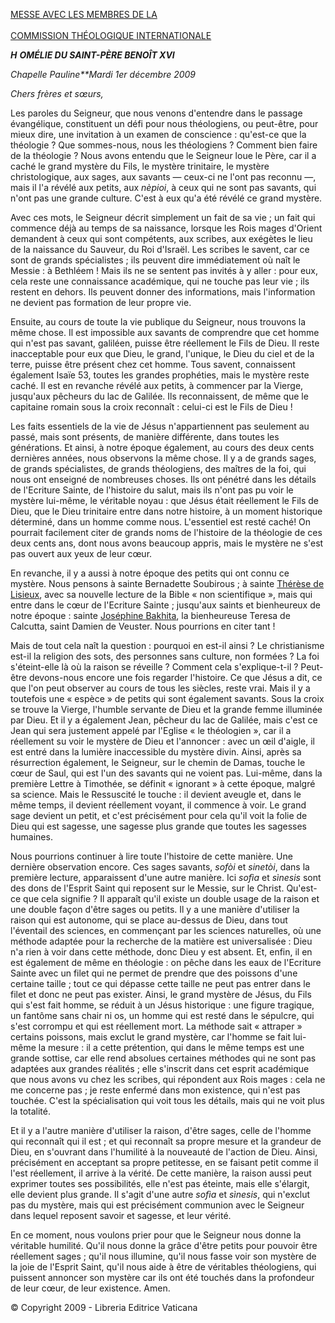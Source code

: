 [MESSE AVEC LES MEMBRES DE LA \
\
COMMISSION THÉOLOGIQUE INTERNATIONALE](http://www.vatican.va/roman_curia/congregations/cfaith/cti_index_fr.htm)

***H*** ***OMÉLIE DU SAINT-PÈRE BENOÎT XVI***

*Chapelle Pauline**Mardi 1er décembre 2009*

*Chers frères et sœurs,*

Les paroles du Seigneur, que nous venons d'entendre dans le passage évangélique, constituent un défi pour nous théologiens, ou peut-être, pour mieux dire, une invitation à un examen de conscience : qu'est-ce que la théologie ? Que sommes-nous, nous les théologiens ? Comment bien faire de la théologie ? Nous avons entendu que le Seigneur loue le Père, car il a caché le grand mystère du Fils, le mystère trinitaire, le mystère christologique, aux sages, aux savants — ceux-ci ne l'ont pas reconnu —, mais il l'a révélé aux petits, aux *nèpioi*, à ceux qui ne sont pas savants, qui n'ont pas une grande culture. C'est à eux qu'a été révélé ce grand mystère.

Avec ces mots, le Seigneur décrit simplement un fait de sa vie ; un fait qui commence déjà au temps de sa naissance, lorsque les Rois mages d'Orient demandent à ceux qui sont compétents, aux scribes, aux exégètes le lieu de la naissance du Sauveur, du Roi d'Israël. Les scribes le savent, car ce sont de grands spécialistes ; ils peuvent dire immédiatement où naît le Messie : à Bethléem ! Mais ils ne se sentent pas invités à y aller : pour eux, cela reste une connaissance académique, qui ne touche pas leur vie ; ils restent en dehors. Ils peuvent donner des informations, mais l'information ne devient pas formation de leur propre vie.

Ensuite, au cours de toute la vie publique du Seigneur, nous trouvons la même chose. Il est impossible aux savants de comprendre que cet homme qui n'est pas savant, galiléen, puisse être réellement le Fils de Dieu. Il reste inacceptable pour eux que Dieu, le grand, l'unique, le Dieu du ciel et de la terre, puisse être présent chez cet homme. Tous savent, connaissent également Isaïe 53, toutes les grandes prophéties, mais le mystère reste caché. Il est en revanche révélé aux petits, à commencer par la Vierge, jusqu'aux pêcheurs du lac de Galilée. Ils reconnaissent, de même que le capitaine romain sous la croix reconnaît : celui-ci est le Fils de Dieu !

Les faits essentiels de la vie de Jésus n'appartiennent pas seulement au passé, mais sont présents, de manière différente, dans toutes les générations. Et ainsi, à notre époque également, au cours des deux cents dernières années, nous observons la même chose. Il y a de grands sages, de grands spécialistes, de grands théologiens, des maîtres de la foi, qui nous ont enseigné de nombreuses choses. Ils ont pénétré dans les détails de l'Ecriture Sainte, de l'histoire du salut, mais ils n'ont pas pu voir le mystère lui-même, le véritable noyau : que Jésus était réellement le Fils de Dieu, que le Dieu trinitaire entre dans notre histoire, à un moment historique déterminé, dans un homme comme nous. L'essentiel est resté caché! On pourrait facilement citer de grands noms de l'histoire de la théologie de ces deux cents ans, dont nous avons beaucoup appris, mais le mystère ne s'est pas ouvert aux yeux de leur cœur.

En revanche, il y a aussi à notre époque des petits qui ont connu ce mystère. Nous pensons à sainte Bernadette Soubirous ; à sainte [Thérèse de Lisieux](http://www.vatican.va/news_services/liturgy/saints/ns_lit_doc_19101997_stherese_fr.html), avec sa nouvelle lecture de la Bible « non scientifique », mais qui entre dans le cœur de l'Ecriture Sainte ; jusqu'aux saints et bienheureux de notre époque : sainte [Joséphine Bakhita](http://www.vatican.va/news_services/liturgy/saints/ns_lit_doc_20001001_giuseppina-bakhita_fr.html), la bienheureuse Teresa de Calcutta, saint Damien de Veuster. Nous pourrions en citer tant !

Mais de tout cela naît la question : pourquoi en est-il ainsi ? Le christianisme est-il la religion des sots, des personnes sans culture, non formées ? La foi s'éteint-elle là où la raison se réveille ? Comment cela s'explique-t-il ? Peut-être devons-nous encore une fois regarder l'histoire. Ce que Jésus a dit, ce que l'on peut observer au cours de tous les siècles, reste vrai. Mais il y a toutefois une « espèce » de petits qui sont également savants. Sous la croix se trouve la Vierge, l'humble servante de Dieu et la grande femme illuminée par Dieu. Et il y a également Jean, pêcheur du lac de Galilée, mais c'est ce Jean qui sera justement appelé par l'Eglise « le théologien », car il a réellement su voir le mystère de Dieu et l'annoncer : avec un œil d'aigle, il est entré dans la lumière inaccessible du mystère divin. Ainsi, après sa résurrection également, le Seigneur, sur le chemin de Damas, touche le cœur de Saul, qui est l'un des savants qui ne voient pas. Lui-même, dans la première Lettre à Timothée, se définit « ignorant » à cette époque, malgré sa science. Mais le Ressuscité le touche : il devient aveugle et, dans le même temps, il devient réellement voyant, il commence à voir. Le grand sage devient un petit, et c'est précisément pour cela qu'il voit la folie de Dieu qui est sagesse, une sagesse plus grande que toutes les sagesses humaines.

Nous pourrions continuer à lire toute l'histoire de cette manière. Une dernière observation encore. Ces sages savants, *sofòi* et *sinetòi*, dans la première lecture, apparaissent d'une autre manière. Ici *sofìa* et *sìnesis* sont des dons de l'Esprit Saint qui reposent sur le Messie, sur le Christ. Qu'est-ce que cela signifie ? Il apparaît qu'il existe un double usage de la raison et une double façon d'être sages ou petits. Il y a une manière d'utiliser la raison qui est autonome, qui se place au-dessus de Dieu, dans tout l'éventail des sciences, en commençant par les sciences naturelles, où une méthode adaptée pour la recherche de la matière est universalisée : Dieu n'a rien à voir dans cette méthode, donc Dieu y est absent. Et, enfin, il en est également de même en théologie : on pêche dans les eaux de l'Ecriture Sainte avec un filet qui ne permet de prendre que des poissons d'une certaine taille ; tout ce qui dépasse cette taille ne peut pas entrer dans le filet et donc ne peut pas exister. Ainsi, le grand mystère de Jésus, du Fils qui s'est fait homme, se réduit à un Jésus historique : une figure tragique, un fantôme sans chair ni os, un homme qui est resté dans le sépulcre, qui s'est corrompu et qui est réellement mort. La méthode sait « attraper » certains poissons, mais exclut le grand mystère, car l'homme se fait lui-même la mesure : il a cette prétention, qui dans le même temps est une grande sottise, car elle rend absolues certaines méthodes qui ne sont pas adaptées aux grandes réalités ; elle s'inscrit dans cet esprit académique que nous avons vu chez les scribes, qui répondent aux Rois mages : cela ne me concerne pas ; je reste enfermé dans mon existence, qui n'est pas touchée. C'est la spécialisation qui voit tous les détails, mais qui ne voit plus la totalité.

Et il y a l'autre manière d'utiliser la raison, d'être sages, celle de l'homme qui reconnaît qui il est ; et qui reconnaît sa propre mesure et la grandeur de Dieu, en s'ouvrant dans l'humilité à la nouveauté de l'action de Dieu. Ainsi, précisément en acceptant sa propre petitesse, en se faisant petit comme il l'est réellement, il arrive à la vérité. De cette manière, la raison aussi peut exprimer toutes ses possibilités, elle n'est pas éteinte, mais elle s'élargit, elle devient plus grande. Il s'agit d'une autre *sofìa* et *sìnesis*, qui n'exclut pas du mystère, mais qui est précisément communion avec le Seigneur dans lequel reposent savoir et sagesse, et leur vérité.

En ce moment, nous voulons prier pour que le Seigneur nous donne la véritable humilité. Qu'il nous donne la grâce d'être petits pour pouvoir être réellement sages ; qu'il nous illumine, qu'il nous fasse voir son mystère de la joie de l'Esprit Saint, qu'il nous aide à être de véritables théologiens, qui puissent annoncer son mystère car ils ont été touchés dans la profondeur de leur cœur, de leur existence. Amen.

© Copyright 2009 - Libreria Editrice Vaticana
